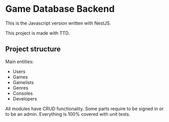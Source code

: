 # Game Database Backend
This is the Javascript version written with NestJS.

This project is made with TTD.

## Project structure
Main entities:
- Users
- Games
- Gamelists
- Genres
- Consoles
- Developers

All modules have CRUD functionality. Some parts require to be signed in or to be an admin. Everything is 100% covered with unit tests.
